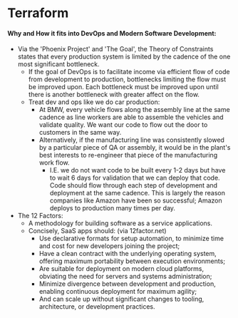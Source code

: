 # Terraform
#### Why and How it fits into DevOps and Modern Software Development:
* Via the 'Phoenix Project' and 'The Goal', the Theory of Constraints states that every production system is limited by the cadence of the one most significant bottleneck.
  * If the goal of DevOps is to facilitate income via efficient flow of code from development to production, bottlenecks limiting the flow must be improved upon. Each bottleneck must be improved upon until there is another bottleneck with greater affect on the flow.
  * Treat dev and ops like we do car production:
    * At BMW, every vehicle flows along the assembly line at the same cadence as line workers are able to assemble the vehicles and validate quality. We want our code to flow out the door to customers in the same way.
    * Alternatively, if the manufacturing line was consistently slowed by a particular piece of QA or assembly, it would be in the plant's best interests to re-engineer that piece of the manufacturing work flow.
      * I.E. we do not want code to be built every 1-2 days but have to wait 6 days for validation that we can deploy that code. Code should flow through each step of development and deployment at the same cadence. This is largely the reason companies like Amazon have been so successful; Amazon deploys to production many times per day.
* The 12 Factors:
  * A methodology for building software as a service applications.
  * Concisely, SaaS apps should: (via 12factor.net)
    * Use declarative formats for setup automation, to minimize time and cost for new developers joining the project;
    * Have a clean contract with the underlying operating system, offering maximum portability between execution environments;
    * Are suitable for deployment on modern cloud platforms, obviating the need for servers and systems administration;
    * Minimize divergence between development and production, enabling continuous deployment for maximum agility;
    * And can scale up without significant changes to tooling, architecture, or development practices.
